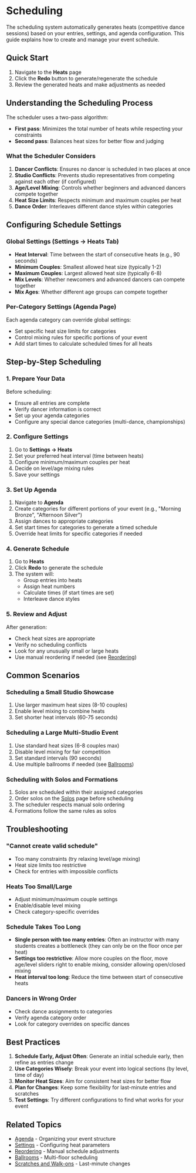 # Scheduling

The scheduling system automatically generates heats (competitive dance sessions) based on your entries, settings, and agenda configuration. This guide explains how to create and manage your event schedule.

## Quick Start

1. Navigate to the **Heats** page
2. Click the **Redo** button to generate/regenerate the schedule
3. Review the generated heats and make adjustments as needed

## Understanding the Scheduling Process

The scheduler uses a two-pass algorithm:
- **First pass**: Minimizes the total number of heats while respecting your constraints
- **Second pass**: Balances heat sizes for better flow and judging

### What the Scheduler Considers

1. **Dancer Conflicts**: Ensures no dancer is scheduled in two places at once
2. **Studio Conflicts**: Prevents studio representatives from competing against each other (if configured)
3. **Age/Level Mixing**: Controls whether beginners and advanced dancers compete together
4. **Heat Size Limits**: Respects minimum and maximum couples per heat
5. **Dance Order**: Interleaves different dance styles within categories

## Configuring Schedule Settings

### Global Settings (Settings → Heats Tab)

- **Heat Interval**: Time between the start of consecutive heats (e.g., 90 seconds)
- **Minimum Couples**: Smallest allowed heat size (typically 1-2)
- **Maximum Couples**: Largest allowed heat size (typically 6-8)
- **Mix Levels**: Whether newcomers and advanced dancers can compete together
- **Mix Ages**: Whether different age groups can compete together

### Per-Category Settings (Agenda Page)

Each agenda category can override global settings:
- Set specific heat size limits for categories
- Control mixing rules for specific portions of your event
- Add start times to calculate scheduled times for all heats

## Step-by-Step Scheduling

### 1. Prepare Your Data

Before scheduling:
- Ensure all entries are complete
- Verify dancer information is correct
- Set up your agenda categories
- Configure any special dance categories (multi-dance, championships)

### 2. Configure Settings

1. Go to **Settings → Heats**
2. Set your preferred heat interval (time between heats)
3. Configure minimum/maximum couples per heat
4. Decide on level/age mixing rules
5. Save your settings

### 3. Set Up Agenda

1. Navigate to **Agenda**
2. Create categories for different portions of your event (e.g., "Morning Bronze", "Afternoon Silver")
3. Assign dances to appropriate categories
4. Set start times for categories to generate a timed schedule
5. Override heat limits for specific categories if needed

### 4. Generate Schedule

1. Go to **Heats**
2. Click **Redo** to generate the schedule
3. The system will:
   - Group entries into heats
   - Assign heat numbers
   - Calculate times (if start times are set)
   - Interleave dance styles

### 5. Review and Adjust

After generation:
- Check heat sizes are appropriate
- Verify no scheduling conflicts
- Look for any unusually small or large heats
- Use manual reordering if needed (see [Reordering](./Reordering))

## Common Scenarios

### Scheduling a Small Studio Showcase

1. Use larger maximum heat sizes (8-10 couples)
2. Enable level mixing to combine heats
3. Set shorter heat intervals (60-75 seconds)

### Scheduling a Large Multi-Studio Event

1. Use standard heat sizes (6-8 couples max)
2. Disable level mixing for fair competition
3. Set standard intervals (90 seconds)
4. Use multiple ballrooms if needed (see [Ballrooms](./Ballrooms))

### Scheduling with Solos and Formations

1. Solos are scheduled within their assigned categories
2. Order solos on the [Solos](./Solos) page before scheduling
3. The scheduler respects manual solo ordering
4. Formations follow the same rules as solos

## Troubleshooting

### "Cannot create valid schedule"
- Too many constraints (try relaxing level/age mixing)
- Heat size limits too restrictive
- Check for entries with impossible conflicts

### Heats Too Small/Large
- Adjust minimum/maximum couple settings
- Enable/disable level mixing
- Check category-specific overrides

### Schedule Takes Too Long
- **Single person with too many entries**: Often an instructor with many students creates a bottleneck (they can only be on the floor once per heat)
- **Settings too restrictive**: Allow more couples on the floor, move age/level sliders right to enable mixing, consider allowing open/closed mixing
- **Heat interval too long**: Reduce the time between start of consecutive heats

### Dancers in Wrong Order
- Check dance assignments to categories
- Verify agenda category order
- Look for category overrides on specific dances

## Best Practices

1. **Schedule Early, Adjust Often**: Generate an initial schedule early, then refine as entries change
2. **Use Categories Wisely**: Break your event into logical sections (by level, time of day)
3. **Monitor Heat Sizes**: Aim for consistent heat sizes for better flow
4. **Plan for Changes**: Keep some flexibility for last-minute entries and scratches
5. **Test Settings**: Try different configurations to find what works for your event

## Related Topics

- [Agenda](./Agenda) - Organizing your event structure
- [Settings](./Settings) - Configuring heat parameters
- [Reordering](./Reordering) - Manual schedule adjustments
- [Ballrooms](./Ballrooms) - Multi-floor scheduling
- [Scratches and Walk-ons](./Scratches-and-Walk-ons) - Last-minute changes